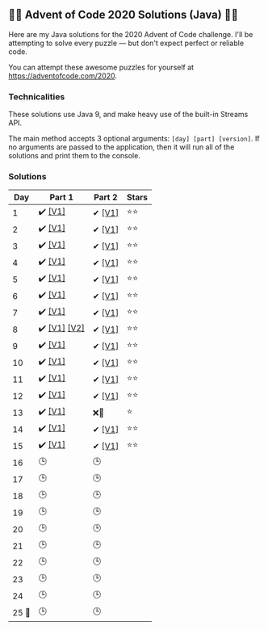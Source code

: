 ## 🎄🎄 Advent of Code 2020 Solutions (Java) 🎄🎄
Here are my Java solutions for the 2020 Advent of Code challenge. I'll be attempting to solve every puzzle — but
 don't expect perfect or reliable code.

You can attempt these awesome puzzles for yourself at https://adventofcode.com/2020.

### Technicalities
These solutions use Java 9, and make heavy use of the built-in Streams API.

The main method accepts 3 optional arguments: `[day] [part] [version]`. If no arguments are passed to the application,
 then it will run all of the solutions and print them to the console.


### Solutions
Day | Part 1 | Part 2 | Stars
--- | --- | --- | ---
1 | ✔️ [[V1]](src/main/java/uk/oczadly/karl/aoc20/solution/day1/Day1Part1.java) | ✔ [[V1]](src/main/java/uk/oczadly/karl/aoc20/solution/day1/Day1Part2.java) | ⭐⭐
2 | ✔️ [[V1]](src/main/java/uk/oczadly/karl/aoc20/solution/day2/Day2Part1.java) | ✔ [[V1]](src/main/java/uk/oczadly/karl/aoc20/solution/day2/Day2Part2.java) | ⭐⭐
3 | ✔️ [[V1]](src/main/java/uk/oczadly/karl/aoc20/solution/day3/Day3Part1.java) | ✔ [[V1]](src/main/java/uk/oczadly/karl/aoc20/solution/day3/Day3Part2.java) | ⭐⭐
4 | ✔️ [[V1]](src/main/java/uk/oczadly/karl/aoc20/solution/day4/Day4Part1.java) | ✔ [[V1]](src/main/java/uk/oczadly/karl/aoc20/solution/day4/Day4Part2.java) | ⭐⭐
5 | ✔️ [[V1]](src/main/java/uk/oczadly/karl/aoc20/solution/day5/Day5Part1.java) | ✔ [[V1]](src/main/java/uk/oczadly/karl/aoc20/solution/day5/Day5Part2.java) | ⭐⭐
6 | ✔️ [[V1]](src/main/java/uk/oczadly/karl/aoc20/solution/day6/Day6Part1.java) | ✔ [[V1]](src/main/java/uk/oczadly/karl/aoc20/solution/day6/Day6Part2.java) | ⭐⭐
7 | ✔️ [[V1]](src/main/java/uk/oczadly/karl/aoc20/solution/day7/Day7Part1.java) | ✔ [[V1]](src/main/java/uk/oczadly/karl/aoc20/solution/day7/Day7Part2.java) | ⭐⭐
8 | ✔️ [[V1]](src/main/java/uk/oczadly/karl/aoc20/solution/day8/Day8Part1.java) [[V2]](src/main/java/uk/oczadly/karl/aoc20/solution/day8/Day8Part1Simple.java) | ✔ [[V1]](src/main/java/uk/oczadly/karl/aoc20/solution/day8/Day8Part2.java) | ⭐⭐
9 | ✔️ [[V1]](src/main/java/uk/oczadly/karl/aoc20/solution/day9/Day9Part1.java) | ✔ [[V1]](src/main/java/uk/oczadly/karl/aoc20/solution/day9/Day9Part2.java) | ⭐⭐
10 | ✔️ [[V1]](src/main/java/uk/oczadly/karl/aoc20/solution/day10/Day10Part1.java) | ✔ [[V1]](src/main/java/uk/oczadly/karl/aoc20/solution/day10/Day10Part2.java) | ⭐⭐
11 | ✔️ [[V1]](src/main/java/uk/oczadly/karl/aoc20/solution/day11/Day11Part1.java) | ✔ [[V1]](src/main/java/uk/oczadly/karl/aoc20/solution/day11/Day11Part2.java) | ⭐⭐
12 | ✔️ [[V1]](src/main/java/uk/oczadly/karl/aoc20/solution/day12/Day12Part1.java) | ✔ [[V1]](src/main/java/uk/oczadly/karl/aoc20/solution/day12/Day12Part2.java) | ⭐⭐
13 | ✔️ [[V1]](src/main/java/uk/oczadly/karl/aoc20/solution/day13/Day13Part1.java) | ❌🤔 | ⭐
14 | ✔️ [[V1]](src/main/java/uk/oczadly/karl/aoc20/solution/day14/Day14Part1.java) | ✔ [[V1]](src/main/java/uk/oczadly/karl/aoc20/solution/day14/Day14Part2.java) | ⭐⭐
15 | ✔️ [[V1]](src/main/java/uk/oczadly/karl/aoc20/solution/day15/Day15Part1.java) | ✔ [[V1]](src/main/java/uk/oczadly/karl/aoc20/solution/day15/Day15Part2.java) | ⭐⭐
16 | 🕒 | 🕒 |
17 | 🕒 | 🕒 |
18 | 🕒 | 🕒 |
19 | 🕒 | 🕒 |
20 | 🕒 | 🕒 |
21 | 🕒 | 🕒 |
22 | 🕒 | 🕒 |
23 | 🕒 | 🕒 |
24 | 🕒 | 🕒 |
25 🎁 | 🕒 | 🕒 |